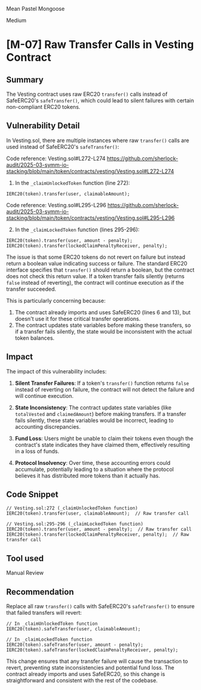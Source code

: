 Mean Pastel Mongoose

Medium

# [M-07] Raw Transfer Calls in Vesting Contract

## Summary

The Vesting contract uses raw ERC20 `transfer()` calls instead of SafeERC20's `safeTransfer()`, which could lead to silent failures with certain non-compliant ERC20 tokens.

## Vulnerability Detail

In Vesting.sol, there are multiple instances where raw `transfer()` calls are used instead of SafeERC20's `safeTransfer()`:

Code reference: Vesting.sol#L272-L274 https://github.com/sherlock-audit/2025-03-symm-io-stacking/blob/main/token/contracts/vesting/Vesting.sol#L272-L274

1. In the `_claimUnlockedToken` function (line 272):
```solidity
IERC20(token).transfer(user, claimableAmount);
```

Code reference: Vesting.sol#L295-L296 https://github.com/sherlock-audit/2025-03-symm-io-stacking/blob/main/token/contracts/vesting/Vesting.sol#L295-L296

2. In the `_claimLockedToken` function (lines 295-296):
```solidity
IERC20(token).transfer(user, amount - penalty);
IERC20(token).transfer(lockedClaimPenaltyReceiver, penalty);
```

The issue is that some ERC20 tokens do not revert on failure but instead return a boolean value indicating success or failure. The standard ERC20 interface specifies that `transfer()` should return a boolean, but the contract does not check this return value. If a token transfer fails silently (returns `false` instead of reverting), the contract will continue execution as if the transfer succeeded.

This is particularly concerning because:

1. The contract already imports and uses SafeERC20 (lines 6 and 13), but doesn't use it for these critical transfer operations.
2. The contract updates state variables before making these transfers, so if a transfer fails silently, the state would be inconsistent with the actual token balances.

## Impact

The impact of this vulnerability includes:

1. **Silent Transfer Failures**: If a token's `transfer()` function returns `false` instead of reverting on failure, the contract will not detect the failure and will continue execution.

2. **State Inconsistency**: The contract updates state variables (like `totalVested` and `claimedAmount`) before making transfers. If a transfer fails silently, these state variables would be incorrect, leading to accounting discrepancies.

3. **Fund Loss**: Users might be unable to claim their tokens even though the contract's state indicates they have claimed them, effectively resulting in a loss of funds.

4. **Protocol Insolvency**: Over time, these accounting errors could accumulate, potentially leading to a situation where the protocol believes it has distributed more tokens than it actually has.

## Code Snippet

```solidity
// Vesting.sol:272 (_claimUnlockedToken function)
IERC20(token).transfer(user, claimableAmount);  // Raw transfer call

// Vesting.sol:295-296 (_claimLockedToken function)
IERC20(token).transfer(user, amount - penalty);  // Raw transfer call
IERC20(token).transfer(lockedClaimPenaltyReceiver, penalty);  // Raw transfer call
```

## Tool used

Manual Review

## Recommendation

Replace all raw `transfer()` calls with SafeERC20's `safeTransfer()` to ensure that failed transfers will revert:

```solidity
// In _claimUnlockedToken function
IERC20(token).safeTransfer(user, claimableAmount);

// In _claimLockedToken function
IERC20(token).safeTransfer(user, amount - penalty);
IERC20(token).safeTransfer(lockedClaimPenaltyReceiver, penalty);
```

This change ensures that any transfer failure will cause the transaction to revert, preventing state inconsistencies and potential fund loss. The contract already imports and uses SafeERC20, so this change is straightforward and consistent with the rest of the codebase. 
